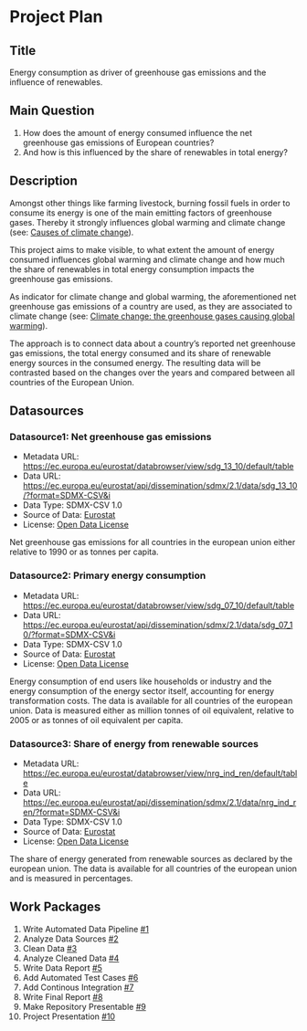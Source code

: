 # Project Plan

## Title
Energy consumption as driver of greenhouse gas emissions and the influence of renewables.

## Main Question

1. How does the amount of energy consumed influence the net greenhouse gas emissions of European countries?
2. And how is this influenced by the share of renewables in total energy?

## Description

<!-- Describe your data science project in max. 200 words. Consider writing about why and how you attempt it. -->
Amongst other things like farming livestock, burning fossil fuels in order to consume its energy is one of the main emitting factors of greenhouse gases. Thereby it strongly influences global warming and climate change (see: [Causes of climate change](https://climate.ec.europa.eu/climate-change/causes-climate-change_en)).

This project aims to make visible, to what extent the amount of energy consumed influences global warming and climate change and how much the share of renewables in total energy consumption impacts the greenhouse gas emissions.

As indicator for climate change and global warming, the aforementioned net greenhouse gas emissions of a country are used, as they are associated to climate change (see: [Climate change: the greenhouse gases causing global warming](https://www.europarl.europa.eu/topics/en/article/20230316STO77629/climate-change-the-greenhouse-gases-causing-global-warming)).

The approach is to connect data about a country’s reported net greenhouse gas emissions, the total energy consumed and its share of renewable energy sources in the consumed energy.
The resulting data will be contrasted based on the changes over the years and compared between all countries of the European Union.


## Datasources

### Datasource1: Net greenhouse gas emissions
* Metadata URL: https://ec.europa.eu/eurostat/databrowser/view/sdg_13_10/default/table
* Data URL: https://ec.europa.eu/eurostat/api/dissemination/sdmx/2.1/data/sdg_13_10/?format=SDMX-CSV&i
* Data Type: SDMX-CSV 1.0
* Source of Data: [Eurostat](https://ec.europa.eu/eurostat/databrowser/view/sdg_13_10/default/table)
* License: [Open Data License](https://ec.europa.eu/eurostat/about-us/policies/copyright)

Net greenhouse gas emissions for all countries in the european union either relative to 1990 or as tonnes per capita.

### Datasource2: Primary energy consumption
* Metadata URL: https://ec.europa.eu/eurostat/databrowser/view/sdg_07_10/default/table
* Data URL: https://ec.europa.eu/eurostat/api/dissemination/sdmx/2.1/data/sdg_07_10/?format=SDMX-CSV&i
* Data Type: SDMX-CSV 1.0
* Source of Data: [Eurostat](https://ec.europa.eu/eurostat/databrowser/view/sdg_07_10/default/table)
* License: [Open Data License](https://ec.europa.eu/eurostat/about-us/policies/copyright)

Energy consumption of end users like households or industry and the energy consumption of the energy sector itself, accounting for energy transformation costs.
The data is available for all countries of the european union.
Data is measured either as million tonnes of oil equivalent, relative to 2005 or as tonnes of oil equivalent per capita.

### Datasource3: Share of energy from renewable sources
* Metadata URL: https://ec.europa.eu/eurostat/databrowser/view/nrg_ind_ren/default/table
* Data URL: https://ec.europa.eu/eurostat/api/dissemination/sdmx/2.1/data/nrg_ind_ren/?format=SDMX-CSV&i
* Data Type: SDMX-CSV 1.0
* Source of Data: [Eurostat](https://ec.europa.eu/eurostat/databrowser/view/nrg_ind_ren/default/table)
* License: [Open Data License](https://ec.europa.eu/eurostat/about-us/policies/copyright)

The share of energy generated from renewable sources as declared by the european union. The data is available for all countries of the european union and is measured in percentages.

## Work Packages

1. Write Automated Data Pipeline [#1][i1]
2. Analyze Data Sources [#2][i2]
3. Clean Data [#3][i3]
4. Analyze Cleaned Data [#4][i4]
5. Write Data Report [#5][i5]
6. Add Automated Test Cases [#6][i6]
7. Add Continous Integration [#7][i7]
8. Write Final Report [#8][i8]
9. Make Repository Presentable [#9][i9]
10. Project Presentation [#10][i10]

[i1]: https://github.com/luca-preibsch/FAU_MADE/issues/1
[i2]: https://github.com/luca-preibsch/FAU_MADE/issues/2
[i3]: https://github.com/luca-preibsch/FAU_MADE/issues/3
[i4]: https://github.com/luca-preibsch/FAU_MADE/issues/4
[i5]: https://github.com/luca-preibsch/FAU_MADE/issues/5
[i6]: https://github.com/luca-preibsch/FAU_MADE/issues/6
[i7]: https://github.com/luca-preibsch/FAU_MADE/issues/7
[i8]: https://github.com/luca-preibsch/FAU_MADE/issues/8
[i9]: https://github.com/luca-preibsch/FAU_MADE/issues/9
[i10]: https://github.com/luca-preibsch/FAU_MADE/issues/10

